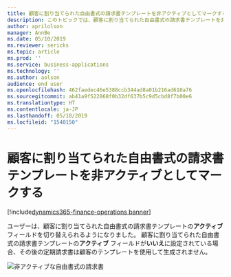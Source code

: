 ```yaml
---
title: 顧客に割り当てられた自由書式の請求書テンプレートを非アクティブとしてマークする
description: このトピックでは、顧客に割り当てられた自由書式の請求書テンプレートを非アクティブとしてマークする方法について説明します。
author: aprilolson
manager: AnnBe
ms.date: 05/10/2019
ms.reviewer: sericks
ms.topic: article
ms.prod: ''
ms.service: business-applications
ms.technology: ''
ms.author: aolson
audience: end user
ms.openlocfilehash: 462faedec46e5388ccb344ad8a01b216ad610a76
ms.sourcegitcommit: ab41a9f522868f0b32df637b5c9d5cbd8f7b00e6
ms.translationtype: HT
ms.contentlocale: ja-JP
ms.lasthandoff: 05/10/2019
ms.locfileid: "1540150"
---
```

# <a name="mark-free-text-invoice-templates-assigned-to-customers-as-inactive"></a>顧客に割り当てられた自由書式の請求書テンプレートを非アクティブとしてマークする

[!include[dynamics365-finance-operations banner](../includes/dynamics365-finance-operations.md)]

ユーザーは、顧客に割り当てられた自由書式の請求書テンプレートの**アクティブ** フィールドを切り替えられるようになりました。 顧客に割り当てられた自由書式の請求書テンプレートの**アクティブ** フィールドが**いいえ**に設定されている場合、その後の定期請求書は顧客のテンプレートを使用して生成されません。

![非アクティブな自由書式の請求書](media/fti-inactive.png "非アクティブな自由書式の請求書")
